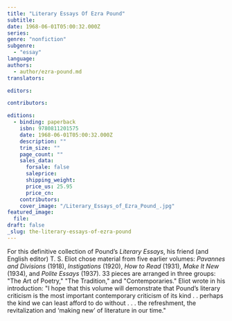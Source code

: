 ```yaml
---
title: "Literary Essays Of Ezra Pound"
subtitle:
date: 1968-06-01T05:00:32.000Z
series:
genre: "nonfiction"
subgenre:
  - "essay"
language:
authors:
  - author/ezra-pound.md
translators:

editors:

contributors:

editions:
  - binding: paperback
    isbn: 9780811201575
    date: 1968-06-01T05:00:32.000Z
    description: ""
    trim_size: ""
    page_count: ""
    sales_data:
      forsale: false
      saleprice:
      shipping_weight:
      price_us: 25.95
      price_cn:
    contributors:
    cover_image: "/Literary_Essays_of_Ezra_Pound_.jpg"
featured_image:
  file:
draft: false
_slug: the-literary-essays-of-ezra-pound
---
```


For this definitive collection of Pound’s _Literary Essays_, his friend (and English editor) T. S. Eliot chose material from five earlier volumes: _Pavannes and Divisions_ (1918), _Instigations_ (1920), _How to Read_ (1931), _Make It New_ (1934), and _Polite Essays_ (1937). 33 pieces are arranged in three groups: "The Art of Poetry," "The Tradition," and "Contemporaries." Eliot wrote in his introduction: "I hope that this volume will demonstrate that Pound’s literary criticism is the most important contemporary criticism of its kind . . perhaps the kind we can least afford to do without . . . the refreshment, the revitalization and ‘making new’ of literature in our time."

